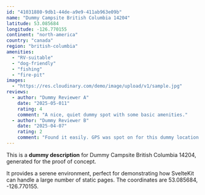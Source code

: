 ```yaml
---
id: "41031880-9db1-44de-a9e9-411ab963e09b"
name: "Dummy Campsite British Columbia 14204"
latitude: 53.085684
longitude: -126.770155
continent: "north-america"
country: "canada"
region: "british-columbia"
amenities:
  - "RV-suitable"
  - "dog-friendly"
  - "fishing"
  - "fire-pit"
images:
  - "https://res.cloudinary.com/demo/image/upload/v1/sample.jpg"
reviews:
  - author: "Dummy Reviewer A"
    date: "2025-05-011"
    rating: 4
    comment: "A nice, quiet dummy spot with some basic amenities."
  - author: "Dummy Reviewer B"
    date: "2025-04-07"
    rating: 2
    comment: "Found it easily. GPS was spot on for this dummy location."
---
```


This is a **dummy description** for Dummy Campsite British Columbia 14204, generated for the proof of concept.

It provides a serene environment, perfect for demonstrating how SvelteKit can handle a large number of static pages. The coordinates are 53.085684, -126.770155.
